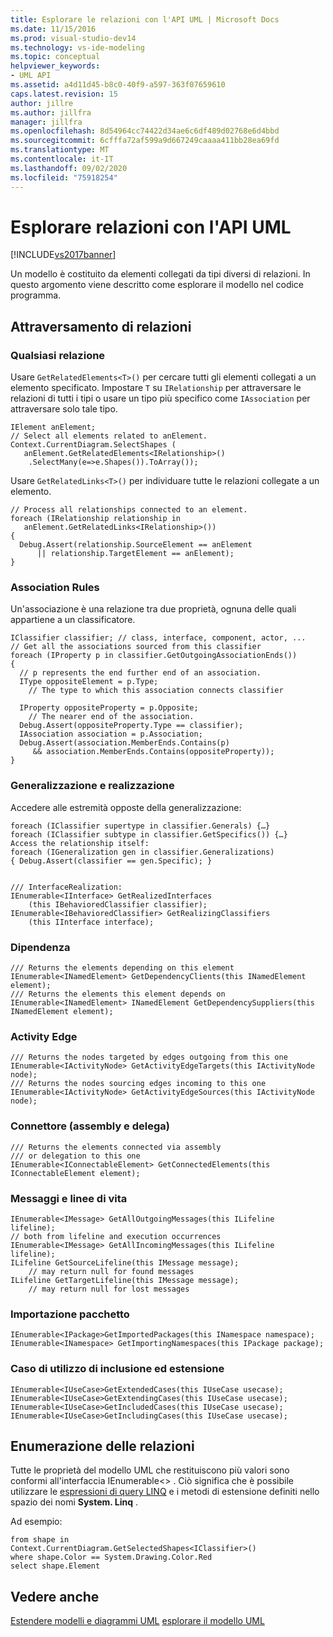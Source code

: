 ```yaml
---
title: Esplorare le relazioni con l'API UML | Microsoft Docs
ms.date: 11/15/2016
ms.prod: visual-studio-dev14
ms.technology: vs-ide-modeling
ms.topic: conceptual
helpviewer_keywords:
- UML API
ms.assetid: a4d11d45-b8c0-40f9-a597-363f07659610
caps.latest.revision: 15
author: jillre
ms.author: jillfra
manager: jillfra
ms.openlocfilehash: 8d54964cc74422d34ae6c6df489d02768e6d4bbd
ms.sourcegitcommit: 6cfffa72af599a9d667249caaaa411bb28ea69fd
ms.translationtype: MT
ms.contentlocale: it-IT
ms.lasthandoff: 09/02/2020
ms.locfileid: "75918254"
---
```

# <a name="navigate-relationships-with-the-uml-api"></a>Esplorare relazioni con l'API UML
[!INCLUDE[vs2017banner](../includes/vs2017banner.md)]

Un modello è costituito da elementi collegati da tipi diversi di relazioni. In questo argomento viene descritto come esplorare il modello nel codice programma.

## <a name="traversing-relationships"></a>Attraversamento di relazioni

### <a name="any-relationship"></a>Qualsiasi relazione
 Usare `GetRelatedElements<T>()` per cercare tutti gli elementi collegati a un elemento specificato. Impostare `T` su `IRelationship` per attraversare le relazioni di tutti i tipi o usare un tipo più specifico come `IAssociation` per attraversare solo tale tipo.

```
IElement anElement;
// Select all elements related to anElement.
Context.CurrentDiagram.SelectShapes (
   anElement.GetRelatedElements<IRelationship>()
    .SelectMany(e=>e.Shapes()).ToArray());

```

 Usare `GetRelatedLinks<T>()` per individuare tutte le relazioni collegate a un elemento.

```
// Process all relationships connected to an element.
foreach (IRelationship relationship in
   anElement.GetRelatedLinks<IRelationship>())
{
  Debug.Assert(relationship.SourceElement == anElement
      || relationship.TargetElement == anElement);
}

```

### <a name="association"></a>Association Rules
 Un'associazione è una relazione tra due proprietà, ognuna delle quali appartiene a un classificatore.

```
IClassifier classifier; // class, interface, component, actor, ...
// Get all the associations sourced from this classifier
foreach (IProperty p in classifier.GetOutgoingAssociationEnds())
{
  // p represents the end further end of an association.
  IType oppositeElement = p.Type;
    // The type to which this association connects classifier

  IProperty oppositeProperty = p.Opposite;
    // The nearer end of the association.
  Debug.Assert(oppositeProperty.Type == classifier);
  IAssociation association = p.Association;
  Debug.Assert(association.MemberEnds.Contains(p)
     && association.MemberEnds.Contains(oppositeProperty));
}
```

### <a name="generalization-and-realization"></a>Generalizzazione e realizzazione
 Accedere alle estremità opposte della generalizzazione:

```
foreach (IClassifier supertype in classifier.Generals) {…}
foreach (IClassifier subtype in classifier.GetSpecifics()) {…}
Access the relationship itself:
foreach (IGeneralization gen in classifier.Generalizations)
{ Debug.Assert(classifier == gen.Specific); }
```

```

/// InterfaceRealization:
IEnumerable<IInterface> GetRealizedInterfaces
    (this IBehavioredClassifier classifier);
IEnumerable<IBehavioredClassifier> GetRealizingClassifiers
    (this IInterface interface);

```

### <a name="dependency"></a>Dipendenza

```
/// Returns the elements depending on this element
IEnumerable<INamedElement> GetDependencyClients(this INamedElement element);
/// Returns the elements this element depends on
IEnumerable<INamedElement> INamedElement GetDependencySuppliers(this INamedElement element);

```

### <a name="activity-edge"></a>Activity Edge

```
/// Returns the nodes targeted by edges outgoing from this one
IEnumerable<IActivityNode> GetActivityEdgeTargets(this IActivityNode node);
/// Returns the nodes sourcing edges incoming to this one
IEnumerable<IActivityNode> GetActivityEdgeSources(this IActivityNode node);

```

### <a name="connector-assembly-and-delegation"></a>Connettore (assembly e delega)

```
/// Returns the elements connected via assembly
/// or delegation to this one
IEnumerable<IConnectableElement> GetConnectedElements(this IConnectableElement element);

```

### <a name="messages-and-lifelines"></a>Messaggi e linee di vita

```
IEnumerable<IMessage> GetAllOutgoingMessages(this ILifeline  lifeline);
// both from lifeline and execution occurrences
IEnumerable<IMessage> GetAllIncomingMessages(this ILifeline  lifeline);
ILifeline GetSourceLifeline(this IMessage message);
    // may return null for found messages
ILifeline GetTargetLifeline(this IMessage message);
    // may return null for lost messages

```

### <a name="package-import"></a>Importazione pacchetto

```
IEnumerable<IPackage>GetImportedPackages(this INamespace namespace);
IEnumerable<INamespace> GetImportingNamespaces(this IPackage package);

```

### <a name="use-case-extend-and-include"></a>Caso di utilizzo di inclusione ed estensione

```
IEnumerable<IUseCase>GetExtendedCases(this IUseCase usecase);
IEnumerable<IUseCase>GetExtendingCases(this IUseCase usecase);
IEnumerable<IUseCase>GetIncludedCases(this IUseCase usecase);
IEnumerable<IUseCase>GetIncludingCases(this IUseCase usecase);
```

## <a name="enumerating-relationships"></a>Enumerazione delle relazioni
 Tutte le proprietà del modello UML che restituiscono più valori sono conformi all'interfaccia IEnumerable<> . Ciò significa che è possibile utilizzare le [espressioni di query LINQ](/dotnet/csharp/linq/index) e i metodi di estensione definiti nello spazio dei nomi **System. Linq** .

 Ad esempio:

```
from shape in     Context.CurrentDiagram.GetSelectedShapes<IClassifier>()
where shape.Color == System.Drawing.Color.Red
select shape.Element

```

## <a name="see-also"></a>Vedere anche
 [Estendere modelli e diagrammi UML](../modeling/extend-uml-models-and-diagrams.md) [esplorare il modello UML](../modeling/navigate-the-uml-model.md)
